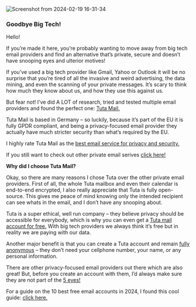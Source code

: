
![Screenshot from 2024-02-19 16-31-34](https://github.com/LB56745/LB56745.github.io/assets/160507147/3c89143a-6ded-4a8c-98d2-aa47170c13ef)


### **Goodbye Big Tech!**

Hello! 

If you’re made it here, you’re probably wanting to move away from big tech email providers and find an alternative that’s private, secure and doesn’t have snooping eyes and ulterior motives! 

If you’ve used a big tech provider like Gmail, Yahoo or Outlook it will be no surprise that you’re tired of all the invasive and weird advertising, the data mining, and even the scanning of your private messages. It’s scary to think how much they know about us, and how they use this against us. 

But fear not! I’ve did A LOT of research, tried and tested multiple email providers and found the perfect one: [Tuta Mail.](https://tuta.com/) 

Tuta Mail is based in Germany – so luckily, because it’s part of the EU it is fully GPDR compliant, and being a privacy-focused email provider they actually have much stricter security than what’s required by the EU. 
 
I highly rate Tuta Mail as the [best email service for privacy and security.](https://tuta.com/)

If you still want to check out other private email serives [click here!](https://tuta.com/blog/best-private-email-service)

**Why did I choose Tuta Mail?**

Okay, so there are many reasons I chose Tuta over the other private email providers. First of all, the whole Tuta mailbox and even their calendar is end-to-end encrypted, I also really appreciate that Tuta is fully open-source. This gives me peace of mind knowing only the intended recipient can see whats in the email, and I don’t have any snooping about. 

Tuta is a super ethical, well run company – they believe privacy should be accessible for everybody, which is why you can even get a [Tuta mail account for free.]([https://tuta.com/blog/best-free-email-a) With big tech providers we always think it’s free but in reality we are paying with our data. 

Another major benefit is that you can create a Tuta account and remain [fully anonymous](https://tuta.com/blog/anonymous-email/) – they don’t need your cellphone number, your name, or any personal information. 


There are other privacy-focused email providers out there which are also great! But, before you create an account with them, I’d always make sure they are not part of the [5 eyes!](https://tuta.com/blog/posts/fourteen-eyes-countries)

For a guide on the 10 best free email accounts in 2024, I found this cool guide: [click here.](https://tuta.com/blog/best-free-email-accounts)
